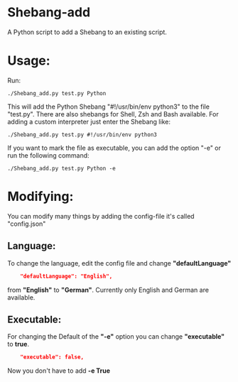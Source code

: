 # Shebang-add
A Python script to add a Shebang to an existing script.

# Usage:
Run:
```Shell
./Shebang_add.py test.py Python
```
This will add the Python Shebang "#!/usr/bin/env python3" to the file "test.py". There are also shebangs for Shell, Zsh and Bash available. For adding a custom interpreter just enter the Shebang like:
```Shell
./Shebang_add.py test.py #!/usr/bin/env python3
```

If you want to mark the file as executable, you can add the option "-e" or run the following command:
```Shell
./Shebang_add.py test.py Python -e
```

# Modifying:
You can modify many things by adding the config-file it's called "config.json"
## Language:
To change the language, edit the config file and change **"defaultLanguage"**
```json
    "defaultLanguage": "English",
```
from **"English"** to **"German"**. Currently only English and German are available.
## Executable:
For changing the Default of the **"-e"** option you can change **"executable"** to **true**.
```json
    "executable": false,
```
Now you don't have to add **-e True**
